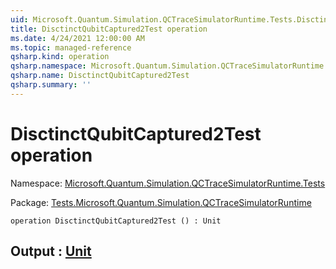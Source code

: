 ```yaml
---
uid: Microsoft.Quantum.Simulation.QCTraceSimulatorRuntime.Tests.DisctinctQubitCaptured2Test
title: DisctinctQubitCaptured2Test operation
ms.date: 4/24/2021 12:00:00 AM
ms.topic: managed-reference
qsharp.kind: operation
qsharp.namespace: Microsoft.Quantum.Simulation.QCTraceSimulatorRuntime.Tests
qsharp.name: DisctinctQubitCaptured2Test
qsharp.summary: ''
---
```


# DisctinctQubitCaptured2Test operation

Namespace: [Microsoft.Quantum.Simulation.QCTraceSimulatorRuntime.Tests](xref:Microsoft.Quantum.Simulation.QCTraceSimulatorRuntime.Tests)

Package: [Tests.Microsoft.Quantum.Simulation.QCTraceSimulatorRuntime](https://nuget.org/packages/Tests.Microsoft.Quantum.Simulation.QCTraceSimulatorRuntime)




```qsharp
operation DisctinctQubitCaptured2Test () : Unit
```


## Output : [Unit](xref:microsoft.quantum.qsharp.valueliterals#unit-literal)

